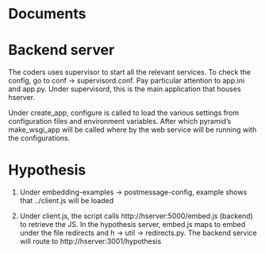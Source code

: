 # Documents

# __Backend server__
The coders uses supervisor to start all the relevant services. To check the config, go to conf → supervisord.conf. Pay particular attention to app.ini and app.py. Under supervisord, this is the main application that houses hserver.

Under create_app, configure is called to load the various settings from configuration files and environment variables. After which pyramid’s make_wsgi_app will be called where by the web service will be running with the configurations.

# __Hypothesis__

1. Under embedding-examples → postmessage-config, example shows that ../client.js will be loaded

2. Under client.js, the script calls http://hserver:5000/embed.js (backend) to retrieve the JS. In the hypothesis server, embed.js maps to embed under the file redirects and h → util → redirects.py. The backend service will route to http://hserver:3001/hypothesis 

